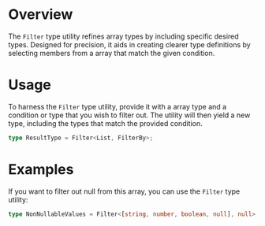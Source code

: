 # Overview

The `Filter` type utility refines array types by including specific desired types. Designed for precision, it aids in creating clearer type definitions by selecting members from a array that match the given condition.

# Usage

To harness the `Filter` type utility, provide it with a array type and a condition or type that you wish to filter out. The utility will then yield a new type, including the types that match the provided condition.

```typescript
type ResultType = Filter<List, FilterBy>;
```

# Examples

If you want to filter out null from this array, you can use the `Filter` type utility:

```typescript
type NonNullableValues = Filter<[string, number, boolean, null], null>; // Resulting type: [string, number, boolean]
```
